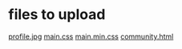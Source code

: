 # files to upload
[profile.jpg](https://github.com/rurururi/asdvisor_web/blob/main/images/profile.jpg)
[main.css](https://github.com/rurururi/asdvisor_web/blob/main/css/main.css)
[main.min.css](https://github.com/rurururi/asdvisor_web/blob/main/css/main.min.css)
[community.html](https://github.com/rurururi/asdvisor_web/blob/main/community.html)


